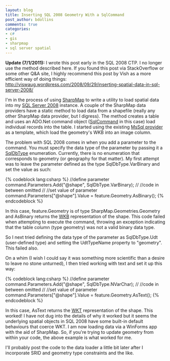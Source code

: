 ```yaml
---
layout: blog
title: Inserting SQL 2008 Geometry With a SqlCommand
post_author: bdollins
comments: true
categories:
- c#
- gis
- sharpmap
- sql server spatial
---
```


<strong>Update (7/1/2011):</strong> I wrote this post early in the SQL 2008 CTP. I no longer use the method described here. If you found this post via StackOverflow or some other Q&amp;A site, I highly recommend this post by Vish as a more efficient way of doing things: <a href="http://viswaug.wordpress.com/2008/09/29/inserting-spatial-data-in-sql-server-2008/">http://viswaug.wordpress.com/2008/09/29/inserting-spatial-data-in-sql-server-2008/</a>

I'm in the process of using <a href="http://codeplex.com/SharpMap">SharpMap</a> to write a utility to load spatial data into my <a href="http://www.microsoft.com/sql/2008/technologies/spatial.mspx">SQL Server 2008</a> instance. A couple of the SharpMap data providers have a static method to load data from a shapefile (really any other SharpMap data provider, but I digress). The method creates a table and uses an ADO.Net command object (<a href="http://msdn2.microsoft.com/en-us/library/system.data.sqlclient.sqlcommand.aspx">SqlCommand</a> in this case) load individual records into the table. I started using the existing <a href="http://www.codeplex.com/SharpMap/SourceControl/FileView.aspx?itemId=30508&amp;changeSetId=28971">MsSql provider</a> as a template, which load the geometry's WKB into an image column.

The problem with SQL 2008 comes in when you add a parameter to the command. You must specify the data type of the parameter by passing it a <a href="http://msdn2.microsoft.com/en-us/library/system.data.sqldbtype.aspx">SqlDbType</a> enumeration. Currently, there is no enumeration that corresponds to geometry (or geography for that matter). My first attempt was to leave the parameter defined as the type SqlDbType.VarBinary and set the value as such:

{% codeblock lang:csharp %}
//define parameter
command.Parameters.Add("@shape", SqlDbType.VarBinary);
//
//code in between omitted
//
//set value of parameter
command.Parameters["@shape"].Value = feature.Geometry.AsBinary();
{% endcodeblock %}

In this case, feature.Geometry is of type SharpMap.Geometries.Geometry and AsBinary returns the <a href="http://dev.mysql.com/doc/refman/5.0/en/gis-wkb-format.html">WKB</a> representation of the shape. This code failed when attempting to execute the command, throwing an exception indicating that the table column (type geometry) was not a valid binary data type.

So I next tried defining the data type of the parameter as SqlDbType.Udt (user-defined type) and setting the UdtTypeName property to "geometry". This failed also.

On a whim (I wish I could say it was something more scientific than a desire to leave no stone unturned), I then tried working with text and set it up this way:

{% codeblock lang:csharp %}
//define parameter
command.Parameters.Add("@shape", SqlDbType.NVarChar);
//
//code in between omitted
//
//set value of parameter
command.Parameters["@shape"].Value = feature.Geometry.AsText();
{% endcodeblock %}

In this case, AsText returns the <a href="http://en.wikipedia.org/wiki/Well-known_text">WKT</a> representation of the shape. This worked! I have not dug into the details of why it worked but it seems the underlying spatial objects in SQL 2008 have some built-in default behaviours that coerce WKT. I am now loading data via a WinForms app with the aid of SharpMap. So, if you're trying to update geometry from within your code, the above example is what worked for me.

I'll probably post the code to the data loader a little bit later after I incorporate SRID and geometry type constraints and the like.